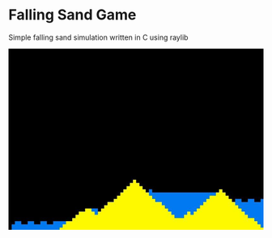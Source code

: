 # Falling Sand Game

Simple falling sand simulation written in C using raylib

![game](img/screenshot.jpg)